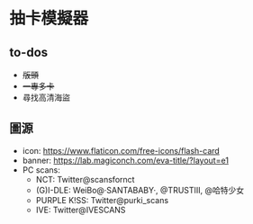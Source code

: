 # 抽卡模擬器
## to-dos
- ~~版頭~~
- ~~一專多卡~~
- 尋找高清海盜

## 圖源
- icon: https://www.flaticon.com/free-icons/flash-card
- banner: https://lab.magiconch.com/eva-title/?layout=e1
- PC scans:
	- NCT: Twitter@scansfornct
	- (G)I-DLE: WeiBo@·SANTABABY·, @TRUSTIII, @哈特少女
	- PURPLE K!SS: Twitter@purki_scans
	- IVE: Twitter@IVESCANS

